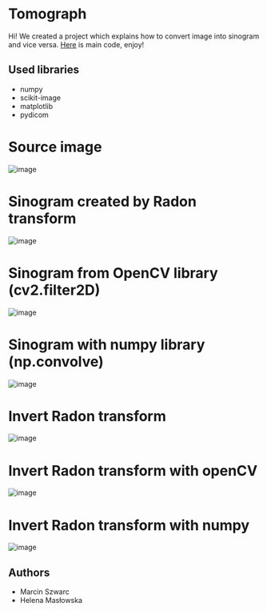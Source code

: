 # Tomograph
Hi! We created a project which explains how to convert image into sinogram and vice versa. [Here](https://github.com/HelenaMaslowska/Tomograph/blob/main/tk.ipynb) is main code, enjoy!

## Used libraries
* numpy
* scikit-image
* matplotlib
* pydicom

# Source image
![image](https://user-images.githubusercontent.com/44245185/226759448-4786b3ac-628b-4f64-8e74-3ee2b950f6ad.png)

# Sinogram created by Radon transform
![image](https://user-images.githubusercontent.com/44245185/226759472-b737ae44-05ec-461d-b01b-1260277ec225.png)

# Sinogram from OpenCV library (cv2.filter2D)
![image](https://user-images.githubusercontent.com/44245185/226759608-fe6a36e8-814c-466b-be63-eb3e1015578a.png)

# Sinogram with numpy library (np.convolve)
![image](https://user-images.githubusercontent.com/44245185/226759822-709ed3de-7a8e-4d7c-b594-48049bde4339.png)

# Invert Radon transform
![image](https://user-images.githubusercontent.com/44245185/226759563-e9eb9787-1b00-4267-998e-9979d8dce82c.png)

# Invert Radon transform with openCV
![image](https://user-images.githubusercontent.com/44245185/226759887-cc98e3d9-c145-4667-b033-3da50d54be28.png)

# Invert Radon transform with numpy
![image](https://user-images.githubusercontent.com/44245185/226759960-7621a75d-bddd-4778-aa8b-1e278af22751.png)


## Authors
- Marcin Szwarc
- Helena Masłowska
